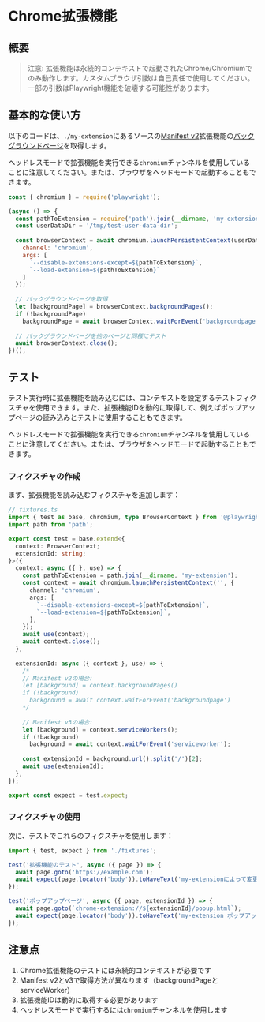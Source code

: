 # Chrome拡張機能

## 概要

> 注意: 拡張機能は永続的コンテキストで起動されたChrome/Chromiumでのみ動作します。カスタムブラウザ引数は自己責任で使用してください。一部の引数はPlaywright機能を破壊する可能性があります。

## 基本的な使い方

以下のコードは、`./my-extension`にあるソースの[Manifest v2](https://developer.chrome.com/docs/extensions/mv2/)拡張機能の[バックグラウンドページ](https://developer.chrome.com/extensions/background_pages)を取得します。

ヘッドレスモードで拡張機能を実行できる`chromium`チャンネルを使用していることに注意してください。または、ブラウザをヘッドモードで起動することもできます。

```javascript
const { chromium } = require('playwright');

(async () => {
  const pathToExtension = require('path').join(__dirname, 'my-extension');
  const userDataDir = '/tmp/test-user-data-dir';
  
  const browserContext = await chromium.launchPersistentContext(userDataDir, {
    channel: 'chromium',
    args: [
      `--disable-extensions-except=${pathToExtension}`,
      `--load-extension=${pathToExtension}`
    ]
  });
  
  // バックグラウンドページを取得
  let [backgroundPage] = browserContext.backgroundPages();
  if (!backgroundPage)
    backgroundPage = await browserContext.waitForEvent('backgroundpage');
  
  // バックグラウンドページを他のページと同様にテスト
  await browserContext.close();
})();
```

## テスト

テスト実行時に拡張機能を読み込むには、コンテキストを設定するテストフィクスチャを使用できます。また、拡張機能IDを動的に取得して、例えばポップアップページの読み込みとテストに使用することもできます。

ヘッドレスモードで拡張機能を実行できる`chromium`チャンネルを使用していることに注意してください。または、ブラウザをヘッドモードで起動することもできます。

### フィクスチャの作成

まず、拡張機能を読み込むフィクスチャを追加します：

```typescript
// fixtures.ts
import { test as base, chromium, type BrowserContext } from '@playwright/test';
import path from 'path';

export const test = base.extend<{
  context: BrowserContext;
  extensionId: string;
}>({
  context: async ({ }, use) => {
    const pathToExtension = path.join(__dirname, 'my-extension');
    const context = await chromium.launchPersistentContext('', {
      channel: 'chromium',
      args: [
        `--disable-extensions-except=${pathToExtension}`,
        `--load-extension=${pathToExtension}`,
      ],
    });
    await use(context);
    await context.close();
  },
  
  extensionId: async ({ context }, use) => {
    /*
    // Manifest v2の場合:
    let [background] = context.backgroundPages()
    if (!background)
      background = await context.waitForEvent('backgroundpage')
    */
    
    // Manifest v3の場合:
    let [background] = context.serviceWorkers();
    if (!background)
      background = await context.waitForEvent('serviceworker');
    
    const extensionId = background.url().split('/')[2];
    await use(extensionId);
  },
});

export const expect = test.expect;
```

### フィクスチャの使用

次に、テストでこれらのフィクスチャを使用します：

```typescript
import { test, expect } from './fixtures';

test('拡張機能のテスト', async ({ page }) => {
  await page.goto('https://example.com');
  await expect(page.locator('body')).toHaveText('my-extensionによって変更されました');
});

test('ポップアップページ', async ({ page, extensionId }) => {
  await page.goto(`chrome-extension://${extensionId}/popup.html`);
  await expect(page.locator('body')).toHaveText('my-extension ポップアップ');
});
```

## 注意点

1. Chrome拡張機能のテストには永続的コンテキストが必要です
2. Manifest v2とv3で取得方法が異なります（backgroundPageとserviceWorker）
3. 拡張機能IDは動的に取得する必要があります
4. ヘッドレスモードで実行するには`chromium`チャンネルを使用します